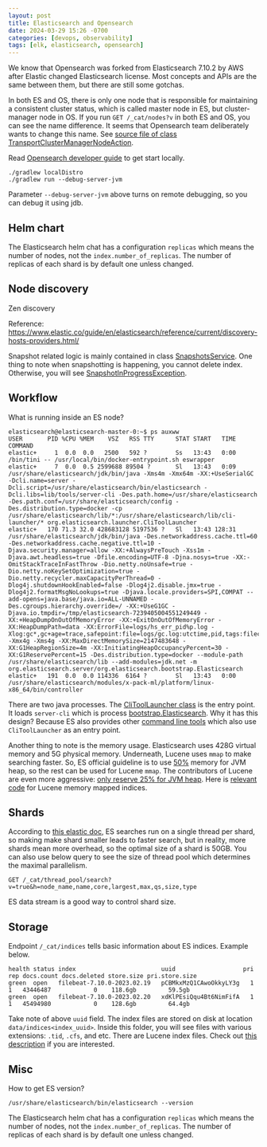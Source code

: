 ```yaml
---
layout: post
title: Elasticsearch and Opensearch
date: 2024-03-29 15:26 -0700
categories: [devops, observability]
tags: [elk, elasticsearch, opensearch]
---
```


We know that Opensearch was forked from Elasticsearch 7.10.2 by AWS after
Elastic changed Elasticsearch license. Most concepts and APIs are the same
between them, but there are still some gotchas.

In both ES and OS, there is only one node that is responsible for maintaining a
consistent cluster status, which is called master node in ES, but
cluster-manager node in OS. If you run `GET /_cat/nodes?v` in both ES and OS,
you can see the name difference. It seems that Opensearch team deliberately
wants to change this name. See
[source file of class TransportClusterManagerNodeAction](https://github.com/opensearch-project/OpenSearch/blob/5b4b4aa4c282d06a93de72a5c07a54a1524b04ff/server/src/main/java/org/opensearch/action/support/clustermanager/TransportClusterManagerNodeAction.java#L88-L88).

Read
[Opensearch developer guide](https://github.com/opensearch-project/OpenSearch/blob/main/DEVELOPER_GUIDE.md#developer-guide)
to get start locally.

```
./gradlew localDistro
./gradlew run --debug-server-jvm
```

Parameter `--debug-server-jvm` above turns on remote debugging, so you can
debug it using jdb.

## Helm chart

The Elasticsearch helm chat has a configuration `replicas` which means the
number of nodes, not the `index.number_of_replicas`. The number of replicas of
each shard is by default one unless changed.

## Node discovery

Zen discovery

Reference:
<https://www.elastic.co/guide/en/elasticsearch/reference/current/discovery-hosts-providers.html/>

Snapshot related logic is mainly contained in class
[SnapshotsService](https://github.com/opensearch-project/OpenSearch/blob/5b4b4aa4c282d06a93de72a5c07a54a1524b04ff/server/src/main/java/org/opensearch/snapshots/SnapshotsService.java#L2693-L2693).
One thing to note when snapshotting is happening, you cannot delete index.
Otherwise, you will see
[SnapshotInProgressException](https://github.com/opensearch-project/OpenSearch/blob/5b4b4aa4c282d06a93de72a5c07a54a1524b04ff/server/src/main/java/org/opensearch/cluster/metadata/MetadataDeleteIndexService.java#L150-L150).

## Workflow

What is running inside an ES node?

```
elasticsearch@elasticsearch-master-0:~$ ps auxww
USER       PID %CPU %MEM    VSZ   RSS TTY      STAT START   TIME COMMAND
elastic+     1  0.0  0.0   2500   592 ?        Ss   13:43   0:00 /bin/tini -- /usr/local/bin/docker-entrypoint.sh eswrapper
elastic+     7  0.0  0.5 2599688 89504 ?       Sl   13:43   0:09 /usr/share/elasticsearch/jdk/bin/java -Xms4m -Xmx64m -XX:+UseSerialGC -Dcli.name=server -Dcli.script=/usr/share/elasticsearch/bin/elasticsearch -Dcli.libs=lib/tools/server-cli -Des.path.home=/usr/share/elasticsearch -Des.path.conf=/usr/share/elasticsearch/config -Des.distribution.type=docker -cp /usr/share/elasticsearch/lib/*:/usr/share/elasticsearch/lib/cli-launcher/* org.elasticsearch.launcher.CliToolLauncher
elastic+   170 71.3 32.0 428683128 5197536 ?   Sl   13:43 128:31 /usr/share/elasticsearch/jdk/bin/java -Des.networkaddress.cache.ttl=60 -Des.networkaddress.cache.negative.ttl=10 -Djava.security.manager=allow -XX:+AlwaysPreTouch -Xss1m -Djava.awt.headless=true -Dfile.encoding=UTF-8 -Djna.nosys=true -XX:-OmitStackTraceInFastThrow -Dio.netty.noUnsafe=true -Dio.netty.noKeySetOptimization=true -Dio.netty.recycler.maxCapacityPerThread=0 -Dlog4j.shutdownHookEnabled=false -Dlog4j2.disable.jmx=true -Dlog4j2.formatMsgNoLookups=true -Djava.locale.providers=SPI,COMPAT --add-opens=java.base/java.io=ALL-UNNAMED -Des.cgroups.hierarchy.override=/ -XX:+UseG1GC -Djava.io.tmpdir=/tmp/elasticsearch-7239405004551249449 -XX:+HeapDumpOnOutOfMemoryError -XX:+ExitOnOutOfMemoryError -XX:HeapDumpPath=data -XX:ErrorFile=logs/hs_err_pid%p.log -Xlog:gc*,gc+age=trace,safepoint:file=logs/gc.log:utctime,pid,tags:filecount=32,filesize=64m -Xmx4g -Xms4g -XX:MaxDirectMemorySize=2147483648 -XX:G1HeapRegionSize=4m -XX:InitiatingHeapOccupancyPercent=30 -XX:G1ReservePercent=15 -Des.distribution.type=docker --module-path /usr/share/elasticsearch/lib --add-modules=jdk.net -m org.elasticsearch.server/org.elasticsearch.bootstrap.Elasticsearch
elastic+   191  0.0  0.0 114336  6164 ?        Sl   13:43   0:00 /usr/share/elasticsearch/modules/x-pack-ml/platform/linux-x86_64/bin/controller
```

There are two java processes. The
[CliToolLauncher class](https://github.com/elastic/elasticsearch/blob/5e1c859dc82843df708226e9d62c3f272c6bf6a9/distribution/tools/cli-launcher/src/main/java/org/elasticsearch/launcher/CliToolLauncher.java#L51-L51)
is the entry point. It loads `server-cli` which is process
[bootstrap.Elasticsearch](https://github.com/elastic/elasticsearch/blob/5e1c859dc82843df708226e9d62c3f272c6bf6a9/server/src/main/java/org/elasticsearch/bootstrap/Elasticsearch.java#L60-L60).
Why it has this design? Because ES also provides other
[command line tools](https://www.elastic.co/guide/en/elasticsearch/reference/current/commands.html)
which also use `CliToolLauncher` as an entry point.

Another thing to note is the memory usage. Elasticsearch uses 428G virtual
memory and 5G physical memory. Underneath, Lucene uses `mmap` to make searching
faster. So, ES official guideline is to use
[50%](https://www.elastic.co/guide/en/elasticsearch/reference/8.6/advanced-configuration.html#set-jvm-heap-size)
memory for JVM heap, so the rest can be used for Lucene `mmap`. The
contributors of Lucene are even more aggressive:
[only reserve 25% for JVM heap](https://www.youtube.com/watch?v=hgF0jNxKrrg&t=1378s).
Here is
[relevant code](https://github.com/apache/lucene/blob/main/lucene/core/src/java/org/apache/lucene/store/MappedByteBufferIndexInputProvider.java#L121)
for Lucene memory mapped indices.

## Shards

According to
[this elastic doc](https://www.elastic.co/guide/en/elasticsearch/reference/current/size-your-shards.html),
ES searches run on a single thread per shard, so making make shard smaller
leads to faster search, but in reality, more shards mean more overhead, so the
optimal size of a shard is 50GB. You can also use below query to see the size
of thread pool which determines the maximal parallelism.

```
GET /_cat/thread_pool/search?v=true&h=node_name,name,core,largest,max,qs,size,type
```

ES data stream is a good way to control shard size.

## Storage

Endpoint `/_cat/indices` tells basic information about ES indices. Example
below.

```
health status index                        uuid                   pri rep docs.count docs.deleted store.size pri.store.size
green  open   filebeat-7.10.0-2023.02.19   pCBMkxMzQ1CAwoOkkyLY3g   1   1   43446487            0    118.6gb         59.5gb
green  open   filebeat-7.10.0-2023.02.20   xdKlPEsiQqu4Bt6NimFifA   1   1   45494980            0    128.6gb         64.4gb
```

Take note of above `uuid` field. The index files are stored on disk at location
`data/indices<index_uuid>`. Inside this folder, you will see files with various
extensions: `.tid`, `.cfs`, and etc. There are Lucene index files. Check out
[this description](https://lucene.apache.org/core/9_5_0/core/org/apache/lucene/codecs/lucene95/package-summary.html)
if you are interested.

## Misc

How to get ES version?

```
/usr/share/elasticsearch/bin/elasticsearch --version
```

The Elasticsearch helm chat has a configuration `replicas` which means the
number of nodes, not the `index.number_of_replicas`. The number of replicas of
each shard is by default one unless changed.
